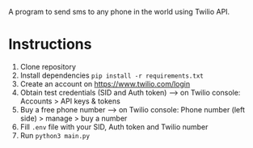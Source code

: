 A program to send sms to any phone in the world using Twilio API.

# Instructions

1. Clone repository
2. Install dependencies `pip install -r requirements.txt`
3. Create an account on https://www.twilio.com/login
4. Obtain test credentials (SID and Auth token) --> on Twilio console: Accounts > API keys & tokens
5. Buy a free phone number --> on Twilio console: Phone number (left side) > manage > buy a number
6. Fill `.env` file with your SID, Auth token and Twilio number
7. Run `python3 main.py`